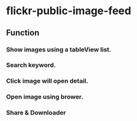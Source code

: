 # flickr-public-image-feed

## Function

### Show images using a tableView list.
### Search keyword.
### Click image will open detail.
### Open image using brower.
### Share & Downloader

